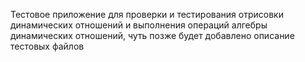 Тестовое приложение для проверки и тестирования отрисовки динамических отношений и выполнения операций алгебры динамических отношений, чуть позже будет добавлено описание тестовых файлов
